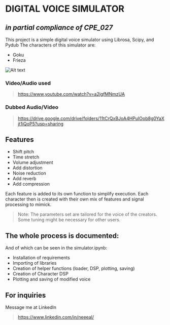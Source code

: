 # DIGITAL VOICE SIMULATOR
## _in partial compliance of CPE_027_

This project is a simple digital voice simulator using Librosa, Scipy, and Pydub
The characters of this simulator are:
- Goku
- Frieza

![Alt text](https://static.wikia.nocookie.net/dragonball/images/9/96/GokuVsFriezaEp102.png/revision/latest?cb=20180711212915 "goku vs frieza")



### Video/Audio used
> https://www.youtube.com/watch?v=a2jgfMNmzUA

### Dubbed Audio/Video
>https://drive.google.com/drive/folders/11tCrQxBJoA4HPuIOob8g0YaXjt1iQoP5?usp=sharing

## Features
- Shift pitch
- Time stretch
- Volume adjustment
- Add distortion
- Noise reduction
- Add reverb
- Add compression

Each feature is added to its own function to simplify execution.
Each character then is created with their own mix of features and
signal processing to mimick.

> Note:
> The parameters set are tailored for the voice of the creators.
> Some tuning might be necessary for other users.

## The whole process is documented:
And of which can be seen in the simulator.ipynb:
- Installation of requirements
- Importing of libraries
- Creation of helper functions (loader, DSP, plotting, saving)
- Creation of Character DSP
- Plotting and saving of modified voice

## For inquiries
Message me at LinkedIn
> https://www.linkedin.com/in/neeeal/
